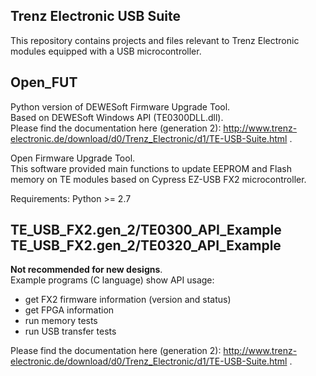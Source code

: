 ## Trenz Electronic USB Suite
This repository contains projects and files relevant to Trenz Electronic modules equipped with a USB microcontroller.

## Open_FUT
Python version of DEWESoft Firmware Upgrade Tool.<br /> Based on DEWESoft Windows API (TE0300DLL.dll).<br />
Please find the documentation here (generation 2): http://www.trenz-electronic.de/download/d0/Trenz_Electronic/d1/TE-USB-Suite.html .

Open Firmware Upgrade Tool.<br />
This software provided main functions to update EEPROM and Flash memory on
TE modules based on Cypress EZ-USB FX2 microcontroller.

Requirements:
Python >= 2.7

## TE_USB_FX2.gen_2/TE0300_API_Example<br />TE_USB_FX2.gen_2/TE0320_API_Example
**Not recommended for new designs**.<br />
Example programs (C language) show API usage:
* get FX2 firmware information (version and status)
* get FPGA information
* run memory tests
* run USB transfer tests

Please find the documentation here (generation 2): http://www.trenz-electronic.de/download/d0/Trenz_Electronic/d1/TE-USB-Suite.html .
